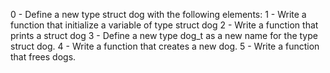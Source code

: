 0 - Define a new type struct dog with the following elements:
1 - Write a function that initialize a variable of type struct dog
2 - Write a function that prints a struct dog
3 - Define a new type dog_t as a new name for the type struct dog.
4 - Write a function that creates a new dog.
5 - Write a function that frees dogs.

